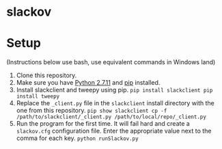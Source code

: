 # slackov

# Setup

(Instructions below use bash, use equivalent commands in Windows land)

1. Clone this repository.
2. Make sure you have [Python 2.7.11](https://www.python.org/downloads/) and [pip](https://pip.pypa.io/en/stable/) installed.
3. Install slackclient and tweepy using pip.
        ```
        pip install slackclient
        pip install tweepy
        ```
4. Replace the `_client.py` file in the `slackclient` install directory with the one from this repository.
        ```
        pip show slackclient
        cp -f /path/to/slackclient/_client.py /path/to/local/repo/_client.py
        ```
5. Run the program for the first time. It will fail hard and create a `slackov.cfg` configuration file. Enter the appropriate value next to the comma for each key.
        ```
        python runSlackov.py
        ```